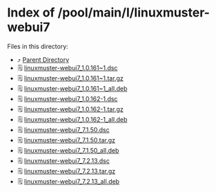 
# Index of /pool/main/l/linuxmuster-webui7
Files in this directory:
- ⤴ [Parent Directory](../)
- 🗒 [linuxmuster-webui7_1.0.161~1.dsc](linuxmuster-webui7_1.0.161~1.dsc)
- 🗒 [linuxmuster-webui7_1.0.161~1.tar.gz](linuxmuster-webui7_1.0.161~1.tar.gz)
- 🗒 [linuxmuster-webui7_1.0.161~1_all.deb](linuxmuster-webui7_1.0.161~1_all.deb)
- 🗒 [linuxmuster-webui7_1.0.162-1.dsc](linuxmuster-webui7_1.0.162-1.dsc)
- 🗒 [linuxmuster-webui7_1.0.162-1.tar.gz](linuxmuster-webui7_1.0.162-1.tar.gz)
- 🗒 [linuxmuster-webui7_1.0.162-1_all.deb](linuxmuster-webui7_1.0.162-1_all.deb)
- 🗒 [linuxmuster-webui7_7.1.50.dsc](linuxmuster-webui7_7.1.50.dsc)
- 🗒 [linuxmuster-webui7_7.1.50.tar.gz](linuxmuster-webui7_7.1.50.tar.gz)
- 🗒 [linuxmuster-webui7_7.1.50_all.deb](linuxmuster-webui7_7.1.50_all.deb)
- 🗒 [linuxmuster-webui7_7.2.13.dsc](linuxmuster-webui7_7.2.13.dsc)
- 🗒 [linuxmuster-webui7_7.2.13.tar.gz](linuxmuster-webui7_7.2.13.tar.gz)
- 🗒 [linuxmuster-webui7_7.2.13_all.deb](linuxmuster-webui7_7.2.13_all.deb)
